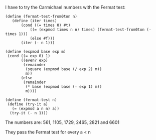 I have to try the Carmichael numbers with the Fermat test:

 ``` racket
(define (fermat-test-from0ton n)
	(define (iter times)
		(cond ((= times 0) #t)
			((= (expmod times n n) times) (fermat-test-from0ton (- times 1)))
			(else #f)))
		(iter (- n 1)))
		
(define (expmod base exp m)
  (cond ((= exp 0) 1)
        ((even? exp)
         (remainder 
          (square (expmod base (/ exp 2) m))
          m))
        (else
         (remainder 
          (* base (expmod base (- exp 1) m))
          m))))

(define (fermat-test n)
  (define (try-it a)
    (= (expmod a n n) a))
   (try-it (- n 1)))
 ```

		  
		  
The numbers are: 561, 1105, 1729, 2465, 2821 and 6601

They pass the Fermat test for every a < n